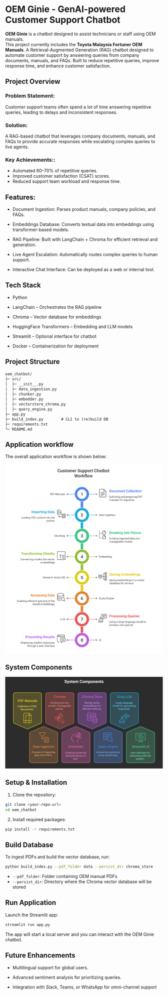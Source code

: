 
# OEM Ginie - GenAI-powered Customer Support Chatbot

**OEM Ginie** is a chatbot designed to assist technicians or staff using OEM manuals.  
This project currently includes the **Toyota Malaysia Fortuner OEM Manuals**.
A Retrieval-Augmented Generation (RAG) chatbot designed to automate customer support by answering queries from company documents, manuals, and FAQs. Built to reduce repetitive queries, improve response time, and enhance customer satisfaction.

## Project Overview
### Problem Statement: 
Customer support teams often spend a lot of time answering repetitive queries, leading to delays and inconsistent responses.

### Solution:
A RAG-based chatbot that leverages company documents, manuals, and FAQs to provide accurate responses while escalating complex queries to live agents.

### Key Achievements::
- Automated 60–70% of repetitive queries.
- Improved customer satisfaction (CSAT) scores.
- Reduced support team workload and response time.

## Features:
- Document Ingestion: Parses product manuals, company policies, and FAQs.

- Embeddings Database: Converts textual data into embeddings using transformer-based models.

- RAG Pipeline: Built with LangChain + Chroma for efficient retrieval and generation.

- Live Agent Escalation: Automatically routes complex queries to human support.

- Interactive Chat Interface: Can be deployed as a web or internal tool.

## Tech Stack
- Python

- LangChain – Orchestrates the RAG pipeline

- Chroma  – Vector database for embeddings

- HuggingFace Transformers – Embedding and LLM models

- Streamlit – Optional interface for chatbot

- Docker – Containerization for deployment

## Project Structure

```
oem_chatbot/
├─ src/
│  ├─ __init__.py
│  ├─ data_ingestion.py
│  ├─ chunker.py
│  ├─ embedder.py
│  ├─ vectorstore_chroma.py
│  ├─ query_engine.py
├─ app.py
├─ build_index.py        # CLI to (re)build DB
├─ requirements.txt
└─ README.md
```


## Application workflow

The overall application workflow is shown below:

![Application workflow](static/Process.png)

## System Components
![System Components](static/System_Components.png)

## Setup & Installation

1. Clone the repository:

```bash
git clone <your-repo-url>
cd oem_chatbot
```

2. Install required packages:

```bash
pip install -r requirements.txt
```

## Build Database

To ingest PDFs and build the vector database, run:

```bash
python build_index.py --pdf_folder data --persist_dir chroma_store
```

- `--pdf_folder`: Folder containing OEM manual PDFs  
- `--persist_dir`: Directory where the Chroma vector database will be stored

## Run Application

Launch the Streamlit app:

```bash
streamlit run app.py
```

The app will start a local server and you can interact with the OEM Ginie chatbot.

## Future Enhancements

- Multilingual support for global users.

- Advanced sentiment analysis for prioritizing queries.

- Integration with Slack, Teams, or WhatsApp for omni-channel support